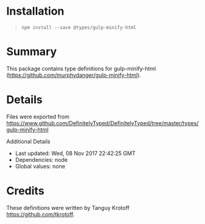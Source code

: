 # Installation
> `npm install --save @types/gulp-minify-html`

# Summary
This package contains type definitions for gulp-minify-html (https://github.com/murphydanger/gulp-minify-html).

# Details
Files were exported from https://www.github.com/DefinitelyTyped/DefinitelyTyped/tree/master/types/gulp-minify-html

Additional Details
 * Last updated: Wed, 08 Nov 2017 22:42:25 GMT
 * Dependencies: node
 * Global values: none

# Credits
These definitions were written by Tanguy Krotoff <https://github.com/tkrotoff>.
